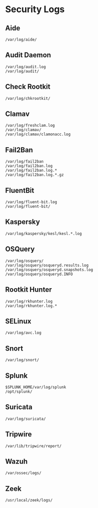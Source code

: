 # Security Logs

## Aide

```
/var/log/aide/
```

## Audit Daemon

```
/var/log/audit.log
/var/log/audit/
```

## Check Rootkit

```
/var/log/chkrootkit/
```

## Clamav

```
/var/log/freshclam.log
/var/log/clamav/
/var/log/clamav/clamonacc.log
```

## Fail2Ban

```
/var/log/fail2ban
/var/log/fail2ban.log
/var/log/fail2ban.log.*
/var/log/fail2ban.log.*.gz
```

## FluentBit

```
/var/log/fluent-bit.log
/var/log/fluent-bit/
```

## Kaspersky

```
/var/log/kaspersky/kesl/kesl.*.log
```

## OSQuery

```
/var/log/osquery/
/var/log/osquery/osqueryd.results.log
/var/log/osquery/osqueryd.snapshots.log
/var/log/osquery/osqueryd.INFO
```

## Rootkit Hunter

```
/var/log/rkhunter.log
/var/log/rkhunter.log.*
```

## SELinux

```
/var/log/avc.log
```

## Snort

```
/var/log/snort/
```

## Splunk

```
$SPLUNK_HOME/var/log/splunk
/opt/splunk/
```

## Suricata

```
/var/log/suricata/
```

## Tripwire

```
/var/lib/tripwire/report/
```

## Wazuh

```
/var/ossec/logs/
```

## Zeek

```
/usr/local/zeek/logs/
```